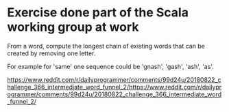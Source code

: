 # Exercise done part of the Scala working group at work

From a word, compute the longest chain of existing words that can be created by removing one letter.

For example for 'same' one sequence could be 'gnash', 'gash', 'ash', 'as'.

https://www.reddit.com/r/dailyprogrammer/comments/99d24u/20180822_challenge_366_intermediate_word_funnel_2/https://www.reddit.com/r/dailyprogrammer/comments/99d24u/20180822_challenge_366_intermediate_word_funnel_2/
